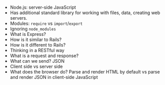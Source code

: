 - Node.js: server-side JavaScript
- Has additional standard library for working with files, data, creating web servers.
- Modules: `require` vs `import`/`export`
- Ignoring `node_modules`
- What is Express?
- How is it similar to Rails?
- How is it different to Rails?
- Thinking in a RESTful way
- What is a request and response?
- What can we send? JSON
- Client side vs server side
- What does the browser do? Parse and render HTML by default vs parse and render JSON in client-side JavaScript
